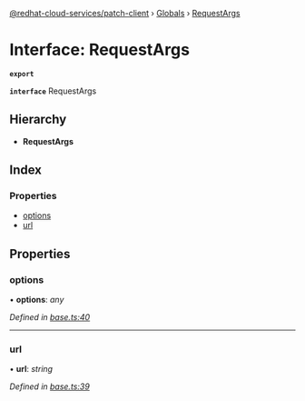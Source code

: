 [@redhat-cloud-services/patch-client](../README.md) › [Globals](../globals.md) › [RequestArgs](requestargs.md)

# Interface: RequestArgs

**`export`** 

**`interface`** RequestArgs

## Hierarchy

* **RequestArgs**

## Index

### Properties

* [options](requestargs.md#options)
* [url](requestargs.md#url)

## Properties

###  options

• **options**: *any*

*Defined in [base.ts:40](https://github.com/RedHatInsights/javascript-clients/blob/daadefd7/packages/patch/base.ts#L40)*

___

###  url

• **url**: *string*

*Defined in [base.ts:39](https://github.com/RedHatInsights/javascript-clients/blob/daadefd7/packages/patch/base.ts#L39)*
